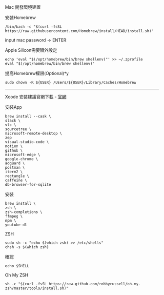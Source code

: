 Mac 開發環境建置

安裝Homebrew
```shell
/bin/bash -c "$(curl -fsSL https://raw.githubusercontent.com/Homebrew/install/HEAD/install.sh)"
```
input mac password -> ENTER 

Apple Silicon需要額外設定
```shell
echo 'eval "$(/opt/homebrew/bin/brew shellenv)"' >> ~/.zprofile
eval "$(/opt/homebrew/bin/brew shellenv)" 
```

提高Homebrew權限(Optional)†y
```shell
sudo chown -R ${USER} /Users/${USER}/Library/Caches/Homebrew
```
---

Xcode 安裝建議官網下載 - [官網](https://developer.apple.com/download/all/?q=xcode)

安裝App

```shell
brew install --cask \
slack \
vlc \
sourcetree \
microsoft-remote-desktop \
zep
visual-studio-code \
notion \
github \
microsoft-edge \
google-chrome \
adguard \
postman \
iterm2 \
rectangle \
caffeine \
db-browser-for-sqlite
```

安裝

```shell
brew install \
zsh \
zsh-completions \
ffmpeg \
npm \ 
youtube-dl 
```


ZSH
```shell
sudo sh -c "echo $(which zsh) >> /etc/shells"
chsh -s $(which zsh)
```

確認
```shell
echo $SHELL
```


Oh My ZSH
```shell
sh -c "$(curl -fsSL https://raw.github.com/robbyrussell/oh-my-zsh/master/tools/install.sh)"
```

